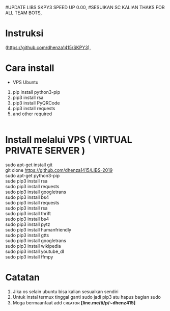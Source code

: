 #UPDATE LIBS SKPY3 SPEED UP 0.00</b>,
#SESUIKAN SC KALIAN THAKS FOR ALL TEAM BOTS</b>,

# Instruksi
(https://github.com/dhenza1415/SKPY3)</b>,
# Cara install
- VPS Ubuntu
1. pip install python3-pip<br>
2. pip3 install rsa<br>
3. pip3 install PyQRCode<br>
4. pip3 install requests<br>
5. and other required<br><br>

# Install melalui VPS ( VIRTUAL PRIVATE SERVER )

sudo apt-get install git<br>
git clone https://github.com/dhenza1415/LIBS-2019<br>
sudo apt-get python3-pip<br>
sude pip3 install rsa<br>
sudo pip3 install requests<br>
sudo pip3 install googletrans<br>
sudo pip3 install bs4<br>
sudo pip3 install requests<br>
sudo pip3 install rsa<br>
sudo pip3 install thrift<br>
sudo pip3 install bs4<br>
sudo pip3 install pytz<br>
sudo pip3 install humanfriendly<br>
sudo pip3 install gtts<br>
sudo pip3 install googletrans<br>
sudo pip3 install wikipedia<br>
sudo pip3 install youtube_dl<br>
sudo pip3 install ffmpy<br>
# Catatan
1. Jika os selain ubuntu bisa kalian sesuaikan sendiri<br>
2. Untuk instal termux tinggal ganti sudo jadi pip3 atu hapus bagian sudo <br>
3. Moga bermaanfaat add ᴄʀᴇᴀᴛᴏʀ <b> [line.me/ti/p/~dhenz415]<br><br>
